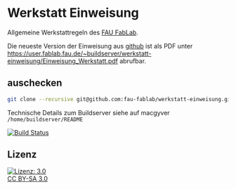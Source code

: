 Werkstatt Einweisung
====================

Allgemeine Werkstattregeln des [FAU FabLab](https://fablab.fau.de).

Die neueste Version der Einweisung aus [github](https://github.com/fau-fablab/werkstatt-einweisung) ist als PDF unter https://user.fablab.fau.de/~buildserver/werkstatt-einweisung/Einweisung_Werkstatt.pdf abrufbar.

auschecken
----------

```bash
git clone --recursive git@github.com:fau-fablab/werkstatt-einweisung.git
```

Technische Details zum Buildserver siehe auf macgyver `/home/buildserver/README`

[![Build Status](https://user.fablab.fau.de/~buildserver/werkstatt-einweisung/status.svg)](https://user.fablab.fau.de/~buildserver/werkstatt-einweisung/)

Lizenz
------

[![Lizenz: 3.0](https://licensebuttons.net/l/by-sa/3.0/de/88x31.png)</br>CC BY-SA 3.0](https://creativecommons.org/licenses/by-sa/3.0/)
